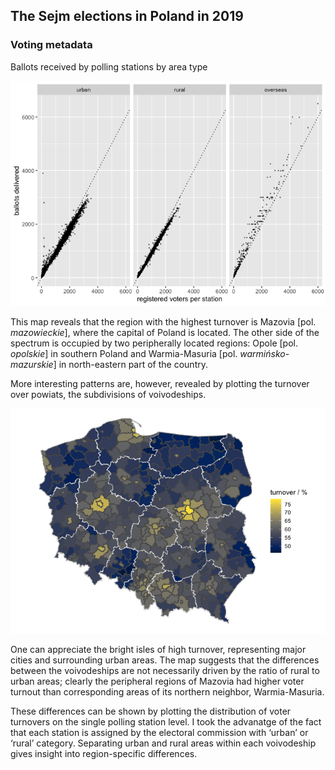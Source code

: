 The Sejm elections in Poland in 2019
------------------------------------

### Voting metadata

Ballots received by polling stations by area type

![](votemeta_files/figure-markdown_strict/unnamed-chunk-3-1.png)

This map reveals that the region with the highest turnover is Mazovia
\[pol. *mazowieckie*\], where the capital of Poland is located. The
other side of the spectrum is occupied by two peripherally located
regions: Opole \[pol. *opolskie*\] in southern Poland and Warmia-Masuria
\[pol. *warmińsko-mazurskie*\] in north-eastern part of the country.

More interesting patterns are, however, revealed by plotting the
turnover over powiats, the subdivisions of voivodeships.

![](votemeta_files/figure-markdown_strict/unnamed-chunk-4-1.png)

One can appreciate the bright isles of high turnover, representing major
cities and surrounding urban areas. The map suggests that the
differences between the voivodeships are not necessarily driven by the
ratio of rural to urban areas; clearly the peripheral regions of Mazovia
had higher voter turnout than corresponding areas of its northern
neighbor, Warmia-Masuria.

These differences can be shown by plotting the distribution of voter
turnovers on the single polling station level. I took the advanatge of
the fact that each station is assigned by the electoral commission with
‘urban’ or ‘rural’ category. Separating urban and rural areas within
each voivodeship gives insight into region-specific differences.
